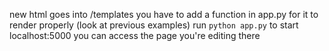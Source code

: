 new html goes into /templates
you have to add a function in app.py for it to render properly (look at previous examples)
run `python app.py` to start localhost:5000
you can access the page you're editing there 
